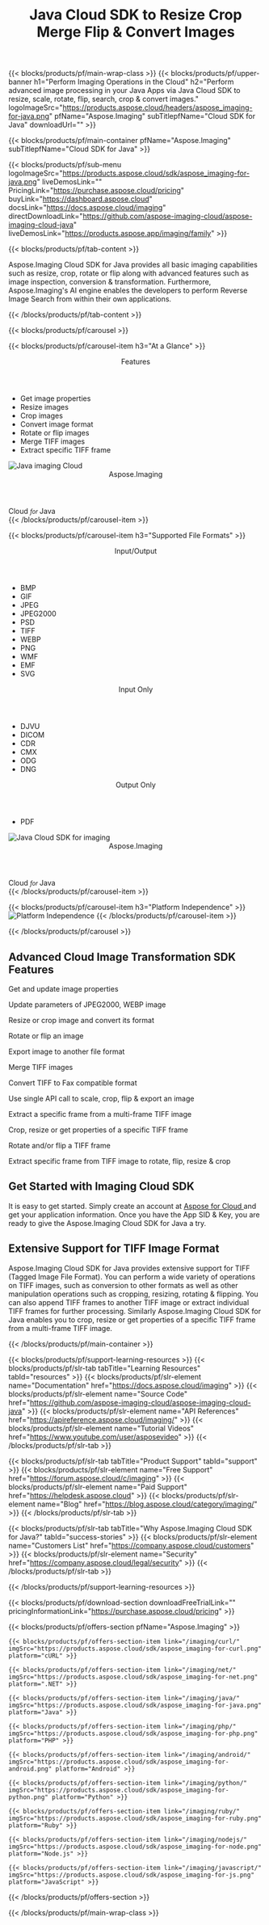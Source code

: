﻿---
title: Java Cloud SDK to Resize Crop Merge Flip & Convert Images 
description: Perform advanced image processing in your Java Apps via Java Cloud SDK to resize, scale, rotate, flip, search, crop & convert images
weight: 60
url: /java
---

{{< blocks/products/pf/main-wrap-class >}}
{{< blocks/products/pf/upper-banner h1="Perform Imaging Operations in the Cloud" h2="Perform advanced image processing in your Java Apps via Java Cloud SDK to resize, scale, rotate, flip, search, crop & convert images." logoImageSrc="https://products.aspose.cloud/headers/aspose_imaging-for-java.png" pfName="Aspose.Imaging" subTitlepfName="Cloud SDK for Java" downloadUrl="" >}}

{{< blocks/products/pf/main-container pfName="Aspose.Imaging" subTitlepfName="Cloud SDK for Java" >}}

{{< blocks/products/pf/sub-menu logoImageSrc="https://products.aspose.cloud/sdk/aspose_imaging-for-java.png" liveDemosLink="" PricingLink="https://purchase.aspose.cloud/pricing" buyLink="https://dashboard.aspose.cloud" docsLink="https://docs.aspose.cloud/imaging" directDownloadLink="https://github.com/aspose-imaging-cloud/aspose-imaging-cloud-java" liveDemosLink="https://products.aspose.app/imaging/family" >}}

{{< blocks/products/pf/tab-content >}}
<p>Aspose.Imaging Cloud SDK for Java provides all basic imaging capabilities such as resize, crop, rotate or flip along with advanced features such as image inspection, conversion & transformation. Furthermore, Aspose.Imaging's AI engine enables the developers to perform Reverse Image Search from within their own applications.</p>
{{< /blocks/products/pf/tab-content >}}

<!--Diagrams Start-->
{{< blocks/products/pf/carousel >}}

{{< blocks/products/pf/carousel-item h3="At a Glance"  >}}
<div class="diagram1 d1-cloud">
<div class="d1-row">
<div class="d1-col d1-left"> </div>
<!--/left-->
<div class="d1-col d1-right"><header><i class="fa fa-crop"> </i>Features</header><ul><li>Get image properties</li>
<li>Resize images</li>
<li>Crop images</li>
<li>Convert image format</li>
<li>Rotate or flip images</li>
<li>Merge TIFF images</li>
<li>Extract specific TIFF frame</li>
</ul></div>
<!--/right--></div>
<!--/row-->
<div class="d1-logo"><img src="https://products.aspose.cloud/sdk/aspose_imaging-for-java.png" alt="Java imaging Cloud"><header>Aspose.Imaging</header><footer>Cloud <small> <em>for </em> </small>Java</footer></div>
<!--/logo--></div>
<!--/diagram1-->
{{< /blocks/products/pf/carousel-item >}}

{{< blocks/products/pf/carousel-item h3="Supported File Formats" >}}
<div class="diagram1 d2  d1-cloud">
<div class="d1-row">
<div class="d1-col d1-left"><header><i class="fa fa-arrows-v "> </i>Input/Output</header><ul><li>BMP</li>
<li>GIF</li>
<li>JPEG</li>
<li>JPEG2000</li>
<li>PSD</li>
<li>TIFF</li>
<li>WEBP</li>
<li>PNG</li>
<li>WMF</li>
<li>EMF</li>
<li>SVG</li>
</ul></div>
<!--/left-->
<div class="d1-col d1-right"><header><i class="fa fa-arrows-v "> </i>Input Only</header><ul><li>DJVU</li>
<li>DICOM</li>
<li>CDR</li>
<li>CMX</li>
<li>ODG</li>
<li>DNG</li>
</ul><header><i class="fa fa-arrows-v "> </i>Output Only</header><ul><li>PDF</li>
</ul></div>
<!--/right--></div>
<!--/row-->
<div class="d1-logo"><img src="https://products.aspose.cloud/sdk/aspose_imaging-for-java.png" alt="Java Cloud SDK for imaging"><header>Aspose.Imaging</header><footer>Cloud <small> <em>for </em> </small>Java</footer></div>
<!--/logo--></div>
<!--/diagram2-->
{{< /blocks/products/pf/carousel-item >}}


{{< blocks/products/pf/carousel-item h3="Platform Independence" >}}
<img title="Platform Independence" src="/supported-platform-min.png" alt="Platform Independence">
{{< /blocks/products/pf/carousel-item >}}

{{< /blocks/products/pf/carousel >}}
<!--Diagrams End-->

<!--Feature-section Start-->
<div class="container-fluid features-section bg-gray singleproduct">
 <a class="anchor" id="features" name="features">
 </a>
 <div class="row">
  <div class="container">
   <h2 class="pr-ft">
    Advanced Cloud Image Transformation SDK Features
   </h2>
   <p>
   </p>
   <div class="col-lg-4">
    <em class="fa fa-image ico-blue fa-2x col-lg-2">
    </em>
    <p class="col-lg-10">
     Get and update image properties
    </p>
   </div>
   <div class="col-lg-4">
    <em class="fa fa-object-group ico-blue fa-2x col-lg-2">
    </em>
    <p class="col-lg-10">
     Update parameters of JPEG2000, WEBP image
    </p>
   </div>
   <div class="col-lg-4">
    <em class="fa fa-paint-brush ico-blue fa-2x col-lg-2">
    </em>
    <p class="col-lg-10">
     Resize or crop image and convert its format
    </p>
   </div>
   <div class="col-lg-4">
    <em class="fa fa-crosshairs ico-blue fa-2x col-lg-2">
    </em>
    <p class="col-lg-10">
     Rotate or flip an image
    </p>
   </div>
   <div class="col-lg-4">
    <em class="fa fa-check-square-o ico-blue fa-2x col-lg-2">
    </em>
    <p class="col-lg-10">
     Export image to another file format
    </p>
   </div>
   <div class="col-lg-4">
    <em class="fa fa-fax ico-blue fa-2x col-lg-2">
    </em>
    <p class="col-lg-10">
     Merge TIFF images
    </p>
   </div>
   <div class="col-lg-4">
    <em class="fa fa-file-image-o ico-blue fa-2x col-lg-2">
    </em>
    <p class="col-lg-10">
     Convert TIFF to Fax compatible format
    </p>
   </div>
   <div class="col-lg-4">
    <em class="fa fa-copy ico-blue fa-2x col-lg-2">
    </em>
    <p class="col-lg-10">
     Use single API call to scale, crop, flip &amp; export an image
    </p>
   </div>
   <div class="col-lg-4">
    <em class="fa fa-object-ungroup ico-blue fa-2x col-lg-2">
    </em>
    <p class="col-lg-10">
     Extract a specific frame from a multi-frame TIFF image
    </p>
   </div>
   <div class="col-lg-4">
    <em class="fa fa-image ico-blue fa-2x col-lg-2">
    </em>
    <p class="col-lg-10">
     Crop, resize or get properties of a specific TIFF frame
    </p>
   </div>
   <div class="col-lg-4">
    <em class="fa fa-object-group ico-blue fa-2x col-lg-2">
    </em>
    <p class="col-lg-10">
     Rotate and/or flip a TIFF frame
    </p>
   </div>
   <div class="col-lg-4">
    <em class="fa fa-paint-brush ico-blue fa-2x col-lg-2">
    </em>
    <p class="col-lg-10">
     Extract specific frame from TIFF image to rotate, flip, resize &amp; crop
    </p>
   </div>
   <div class="col-lg-12">
    <h2 class="h2title">
     Get Started with Imaging Cloud SDK
    </h2>
    <p>
     It is easy to get started. Simply create an account at
     <a href="https://dashboard.aspose.cloud/#/apps">
      Aspose for Cloud
     </a>
     and get your application information. Once you have the App SID &amp; Key, you are ready to give the Aspose.Imaging Cloud SDK for Java a try.
    </p>
   </div>
   <div class="col-lg-12">
    <h2 class="h2title">
     Extensive Support for TIFF Image Format
    </h2>
    <p>
     Aspose.Imaging Cloud SDK for Java provides extensive support for TIFF (Tagged Image File Format). You can perform a wide variety of operations on TIFF images, such as conversion to other formats as well as other manipulation operations such as cropping, resizing, rotating &amp; flipping. You can also append TIFF frames to another TIFF image or extract individual TIFF frames for further processing. Similarly Aspose.Imaging Cloud SDK for Java enables you to crop, resize or get properties of a specific TIFF frame from a multi-frame TIFF image.
    </p>
   </div>
  </div>
 </div>
</div>
<!--Feature-section End-->

{{< /blocks/products/pf/main-container >}}

{{< blocks/products/pf/support-learning-resources >}}
{{< blocks/products/pf/slr-tab tabTitle="Learning Resources" tabId="resources" >}}
{{< blocks/products/pf/slr-element name="Documentation" href="https://docs.aspose.cloud/imaging" >}}
{{< blocks/products/pf/slr-element name="Source Code" href="https://github.com/aspose-imaging-cloud/aspose-imaging-cloud-java" >}}
{{< blocks/products/pf/slr-element name="API References" href="https://apireference.aspose.cloud/imaging/" >}}
{{< blocks/products/pf/slr-element name="Tutorial Videos" href="https://www.youtube.com/user/asposevideo" >}}
{{< /blocks/products/pf/slr-tab >}}

{{< blocks/products/pf/slr-tab tabTitle="Product Support" tabId="support" >}}
{{< blocks/products/pf/slr-element name="Free Support" href="https://forum.aspose.cloud/c/imaging" >}}
{{< blocks/products/pf/slr-element name="Paid Support" href="https://helpdesk.aspose.cloud" >}}
{{< blocks/products/pf/slr-element name="Blog" href="https://blog.aspose.cloud/category/imaging/" >}}
{{< /blocks/products/pf/slr-tab >}}

{{< blocks/products/pf/slr-tab tabTitle="Why Aspose.Imaging Cloud SDK for Java?" tabId="success-stories" >}}
{{< blocks/products/pf/slr-element name="Customers List" href="https://company.aspose.cloud/customers" >}}
{{< blocks/products/pf/slr-element name="Security" href="https://company.aspose.cloud/legal/security" >}}
{{< /blocks/products/pf/slr-tab >}}

{{< /blocks/products/pf/support-learning-resources >}}

{{< blocks/products/pf/download-section downloadFreeTrialLink="" pricingInformationLink="https://purchase.aspose.cloud/pricing" >}}

{{< blocks/products/pf/offers-section pfName="Aspose.Imaging" >}}

    {{< blocks/products/pf/offers-section-item link="/imaging/curl/" imgSrc="https://products.aspose.cloud/sdk/aspose_imaging-for-curl.png" platform="cURL" >}}
	
    {{< blocks/products/pf/offers-section-item link="/imaging/net/" imgSrc="https://products.aspose.cloud/sdk/aspose_imaging-for-net.png" platform=".NET" >}}
	
    {{< blocks/products/pf/offers-section-item link="/imaging/java/" imgSrc="https://products.aspose.cloud/sdk/aspose_imaging-for-java.png" platform="Java" >}}
	
    {{< blocks/products/pf/offers-section-item link="/imaging/php/" imgSrc="https://products.aspose.cloud/sdk/aspose_imaging-for-php.png" platform="PHP" >}}
	
	{{< blocks/products/pf/offers-section-item link="/imaging/android/" imgSrc="https://products.aspose.cloud/sdk/aspose_imaging-for-android.png" platform="Android" >}}
	
    {{< blocks/products/pf/offers-section-item link="/imaging/python/" imgSrc="https://products.aspose.cloud/sdk/aspose_imaging-for-python.png" platform="Python" >}}
	
    {{< blocks/products/pf/offers-section-item link="/imaging/ruby/" imgSrc="https://products.aspose.cloud/sdk/aspose_imaging-for-ruby.png" platform="Ruby" >}}
	
    {{< blocks/products/pf/offers-section-item link="/imaging/nodejs/" imgSrc="https://products.aspose.cloud/sdk/aspose_imaging-for-node.png" platform="Node.js" >}}
	
	{{< blocks/products/pf/offers-section-item link="/imaging/javascript/" imgSrc="https://products.aspose.cloud/sdk/aspose_imaging-for-js.png" platform="JavaScript" >}}
	
{{< /blocks/products/pf/offers-section >}}

{{< /blocks/products/pf/main-wrap-class >}}
